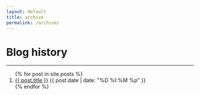 ```yaml
---
layout: default
title: archive
permalink: /archive/
---
```


# Blog history
___

<ol class="monospace" reversed>
    {% for post in site.posts %}
    <li>
        <a href="{{ post.url }}">{{ post.title }}</a>
        <span class="mini">{{ post.date | date: "%D %I:%M %p" }}</span>
    </li>
    {% endfor %}
</ol>
